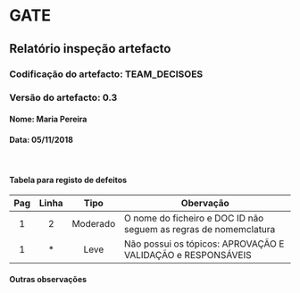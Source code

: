 # GATE
## Relatório inspeção artefacto
### Codificação do artefacto: TEAM_DECISOES
### Versão do artefacto: 0.3
#### Nome: Maria Pereira
#### Data: 05/11/2018

</br>

#### Tabela para registo de defeitos
|Pag|Linha|Tipo|Obervação
|:---:|:---:|:---:|---
|1|2|Moderado|O nome do ficheiro e DOC ID não seguem as regras de nomemclatura
|1|*|Leve|Não possui os tópicos: APROVAÇÃO E VALIDAÇÃO e RESPONSÁVEIS

#### Outras observações

</br>